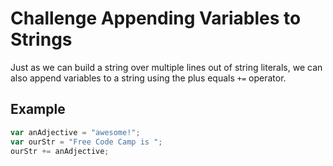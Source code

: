 # Challenge Appending Variables to Strings

Just as we can build a string over multiple lines out of string literals, we can also append variables to a string using the plus equals `+=` operator.

## Example

```javascript
var anAdjective = "awesome!";
var ourStr = "Free Code Camp is ";
ourStr += anAdjective;
```

